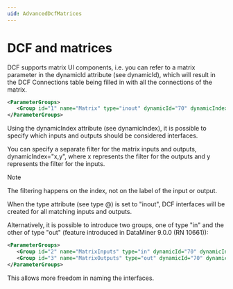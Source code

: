 ```yaml
---
uid: AdvancedDcfMatrices
---
```


# DCF and matrices

DCF supports matrix UI components, i.e. you can refer to a matrix parameter in the dynamicId attribute (see dynamicId), which will result in the DCF Connections table being filled in with all the connections of the matrix.

```xml
<ParameterGroups>
   <Group id="1" name="Matrix" type="inout" dynamicId="70" dynamicIndex="*" />
</ParameterGroups>
```

Using the dynamicIndex attribute (see dynamicIndex), it is possible to specify which inputs and outputs should be considered interfaces.

You can specify a separate filter for the matrix inputs and outputs, dynamicIndex="x,y", where x represents the filter for the outputs and y represents the filter for the inputs.

> [!NOTE]
> The filtering happens on the index, not on the label of the input or output.

When the type attribute (see type @) is set to "inout", DCF interfaces will be created for all matching inputs and outputs.

Alternatively, it is possible to introduce two groups, one of type "in" and the other of type "out" (feature introduced in DataMiner 9.0.0 (RN 10661)):

```xml
<ParameterGroups>
   <Group id="2" name="MatrixInputs" type="in" dynamicId="70" dynamicIndex="*" />
   <Group id="3" name="MatrixOutputs" type="out" dynamicId="70" dynamicIndex="*" />
</ParameterGroups>
```

This allows more freedom in naming the interfaces.
